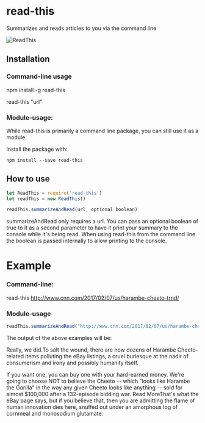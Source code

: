 # read-this

Summarizes and reads articles to you via the command line

![ReadThis](https://s-media-cache-ak0.pinimg.com/originals/54/7a/8f/547a8f72542e0bf2f473ee4d8e0738b9.jpg)


## Installation

### Command-line usage

npm install -g read-this

read-this "url"

### Module-usage:

While read-this is primarily a command line package, you can still use it as
a module.

Install the package with:

```
npm install --save read-this
```
## How to use

```js
let ReadThis = require('read-this')
let readThis = new ReadThis()
```

```js
readThis.summarizeAndRead(url, optional boolean)
```

summarizeAndRead only requires a url. You can pass an optional boolean of true
to it as a second parameter to have it print your summary to the console while it's being read. When using read-this from the command line the boolean is passed internally to allow printing to the console.

# Example

### Command-line:

read-this http://www.cnn.com/2017/02/07/us/harambe-cheeto-trnd/


### Module-usage

```js
readThis.summarizeAndRead("http://www.cnn.com/2017/02/07/us/harambe-cheeto-trnd/")
```


The output of the above examples will be:

Really, we did.To salt the wound, there are now dozens of Harambe Cheeto-related items polluting the eBay listings, a cruel burlesque at the nadir of consumerism and irony and possibly humanity itself.

If you want one, you can buy one with your hard-earned money.  We're going to choose NOT to believe the Cheeto -- which "looks like Harambe the Gorilla" in the way any given Cheeto looks like anything -- sold for almost $100,000 after a 132-episode bidding war.  Read MoreThat's what the eBay page says, but if you believe that, then you are admitting the flame of human innovation dies here, snuffed out under an amorphous log of cornmeal and monosodium glutamate.

